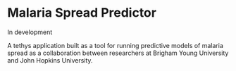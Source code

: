 # Malaria Spread Predictor

In development

A tethys application built as a tool for running predictive models of malaria spread as a collaboration between researchers at Brigham Young University and John Hopkins University.